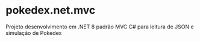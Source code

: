 # pokedex.net.mvc
Projeto desenvolvimento em .NET 8 padrão MVC C# para leitura de JSON e simulação de Pokedex
